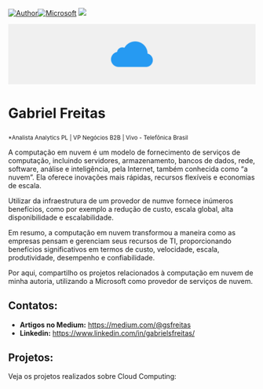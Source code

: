 [![Author](https://img.shields.io/badge/author-Gabriel_Freitas-purple.svg)](https://www.linkedin.com/in/gabrielsfreitas/)[![Microsoft](https://img.shields.io/badge/Azure-blue.svg)](https://azure.microsoft.com/pt-br/) [![](https://img.shields.io/badge/Oracle-SQL-orange.svg)](https://www.mysql.com/downloads/)

<p align="center">
  <img src="banner.png" >
</p>

# Gabriel Freitas
<sub>*Analista Analytics PL | VP Negócios B2B | Vivo - Telefônica Brasil</sub>

A computação em nuvem é um modelo de fornecimento de serviços de computação, incluindo servidores, armazenamento, bancos de dados, rede, software, análise e inteligência, pela Internet, também conhecida como “a nuvem”. Ela oferece inovações mais rápidas, recursos flexíveis e economias de escala.

Utilizar da infraestrutura de um provedor de numve fornece inúmeros benefícios, como por exemplo a redução de custo, escala global, alta disponibilidade e escalabilidade.

Em resumo, a computação em nuvem transformou a maneira como as empresas pensam e gerenciam seus recursos de TI, proporcionando benefícios significativos em termos de custo, velocidade, escala, produtividade, desempenho e confiabilidade.

Por aqui, compartilho os projetos relacionados à computação em nuvem de minha autoria, utilizando a Microsoft como provedor de serviços de nuvem.

## Contatos:
* **Artigos no Medium:** https://medium.com/@gsfreitas
* **Linkedin:** https://www.linkedin.com/in/gabrielsfreitas/

## Projetos:
Veja os projetos realizados sobre Cloud Computing:
